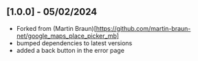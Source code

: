 ## [1.0.0] - 05/02/2024

- Forked from (Martin Braun)[https://github.com/martin-braun-net/google_maps_place_picker_mb]
- bumped dependencies to latest versions
- added a back button in the error page
